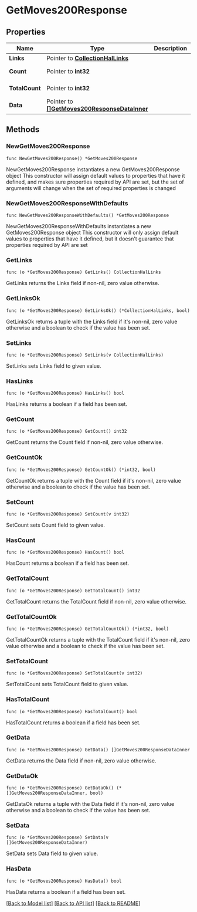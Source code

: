# GetMoves200Response

## Properties

Name | Type | Description | Notes
------------ | ------------- | ------------- | -------------
**Links** | Pointer to [**CollectionHalLinks**](CollectionHalLinks.md) |  | [optional] 
**Count** | Pointer to **int32** |  | [optional] [readonly] 
**TotalCount** | Pointer to **int32** |  | [optional] [readonly] 
**Data** | Pointer to [**[]GetMoves200ResponseDataInner**](GetMoves200ResponseDataInner.md) |  | [optional] [readonly] 

## Methods

### NewGetMoves200Response

`func NewGetMoves200Response() *GetMoves200Response`

NewGetMoves200Response instantiates a new GetMoves200Response object
This constructor will assign default values to properties that have it defined,
and makes sure properties required by API are set, but the set of arguments
will change when the set of required properties is changed

### NewGetMoves200ResponseWithDefaults

`func NewGetMoves200ResponseWithDefaults() *GetMoves200Response`

NewGetMoves200ResponseWithDefaults instantiates a new GetMoves200Response object
This constructor will only assign default values to properties that have it defined,
but it doesn't guarantee that properties required by API are set

### GetLinks

`func (o *GetMoves200Response) GetLinks() CollectionHalLinks`

GetLinks returns the Links field if non-nil, zero value otherwise.

### GetLinksOk

`func (o *GetMoves200Response) GetLinksOk() (*CollectionHalLinks, bool)`

GetLinksOk returns a tuple with the Links field if it's non-nil, zero value otherwise
and a boolean to check if the value has been set.

### SetLinks

`func (o *GetMoves200Response) SetLinks(v CollectionHalLinks)`

SetLinks sets Links field to given value.

### HasLinks

`func (o *GetMoves200Response) HasLinks() bool`

HasLinks returns a boolean if a field has been set.

### GetCount

`func (o *GetMoves200Response) GetCount() int32`

GetCount returns the Count field if non-nil, zero value otherwise.

### GetCountOk

`func (o *GetMoves200Response) GetCountOk() (*int32, bool)`

GetCountOk returns a tuple with the Count field if it's non-nil, zero value otherwise
and a boolean to check if the value has been set.

### SetCount

`func (o *GetMoves200Response) SetCount(v int32)`

SetCount sets Count field to given value.

### HasCount

`func (o *GetMoves200Response) HasCount() bool`

HasCount returns a boolean if a field has been set.

### GetTotalCount

`func (o *GetMoves200Response) GetTotalCount() int32`

GetTotalCount returns the TotalCount field if non-nil, zero value otherwise.

### GetTotalCountOk

`func (o *GetMoves200Response) GetTotalCountOk() (*int32, bool)`

GetTotalCountOk returns a tuple with the TotalCount field if it's non-nil, zero value otherwise
and a boolean to check if the value has been set.

### SetTotalCount

`func (o *GetMoves200Response) SetTotalCount(v int32)`

SetTotalCount sets TotalCount field to given value.

### HasTotalCount

`func (o *GetMoves200Response) HasTotalCount() bool`

HasTotalCount returns a boolean if a field has been set.

### GetData

`func (o *GetMoves200Response) GetData() []GetMoves200ResponseDataInner`

GetData returns the Data field if non-nil, zero value otherwise.

### GetDataOk

`func (o *GetMoves200Response) GetDataOk() (*[]GetMoves200ResponseDataInner, bool)`

GetDataOk returns a tuple with the Data field if it's non-nil, zero value otherwise
and a boolean to check if the value has been set.

### SetData

`func (o *GetMoves200Response) SetData(v []GetMoves200ResponseDataInner)`

SetData sets Data field to given value.

### HasData

`func (o *GetMoves200Response) HasData() bool`

HasData returns a boolean if a field has been set.


[[Back to Model list]](../README.md#documentation-for-models) [[Back to API list]](../README.md#documentation-for-api-endpoints) [[Back to README]](../README.md)



